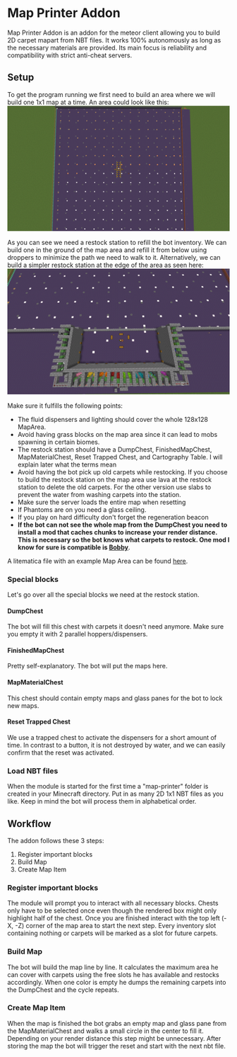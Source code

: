 
# Map Printer Addon

Map Printer Addon is an addon for the meteor client allowing you to build 2D carpet mapart from NBT files. It works 100% autonomously as long as the necessary materials are provided. Its main focus is reliability and compatibility with strict anti-cheat servers.
## Setup
To get the program running we first need to build an area where we will build one 1x1 map at a time. An area could look like this:
![Setup](Screenshots/MapArea.png)

As you can see we need a restock station to refill the bot inventory. We can build one in the ground of the map area and refill it from below using droppers to minimize the path we need to walk to it. Alternatively, we can build a simpler restock station at the edge of the area as seen here:
![Setup](Screenshots/RestockStation.png)

Make sure it fulfills the following points:
- The fluid dispensers and lighting should cover the whole 128x128 MapArea.
- Avoid having grass blocks on the map area since it can lead to mobs spawning in certain biomes.
- The restock station should have a DumpChest, FinishedMapChest, MapMaterialChest, Reset Trapped Chest, and Cartography Table. I will explain later what the terms mean
- Avoid having the bot pick up old carpets while restocking. If you choose to build the restock station on the map area use lava at the restock station to delete the old carpets. For the other version use slabs to prevent the water from washing carpets into the station.
- Make sure the server loads the entire map when resetting
- If Phantoms are on you need a glass ceiling.
- If you play on hard difficulty don't forget the regeneration beacon
- **If the bot can not see the whole map from the DumpChest you need to install a mod that caches chunks to increase your render distance. This is necessary so the bot knows what carpets to restock. One mod I know for sure is compatible is [Bobby](https://www.curseforge.com/minecraft/mc-mods/bobby)**.

A litematica file with an example Map Area can be found [here](/CarpetPrinterMapArea.litematic).

### Special blocks
Let's go over all the special blocks we need at the restock station.

#### DumpChest
The bot will fill this chest with carpets it doesn't need anymore. Make sure you empty it with 2 parallel hoppers/dispensers.

#### FinishedMapChest
Pretty self-explanatory. The bot will put the maps here.

#### MapMaterialChest
This chest should contain empty maps and glass panes for the bot to lock new maps.

#### Reset Trapped Chest
We use a trapped chest to activate the dispensers for a short amount of time. In contrast to a button, it is not destroyed by water, and we can easily confirm that the reset was activated.

### Load NBT files
When the module is started for the first time a "map-printer" folder is created in your Minecraft directory. Put in as many 2D 1x1 NBT files as you like. Keep in mind the bot will process them in alphabetical order.
## Workflow
The addon follows these 3 steps:

1. Register important blocks
2. Build Map
3. Create Map Item


### Register important blocks
The module will prompt you to interact with all necessary blocks. Chests only have to be selected once even though the rendered box might only highlight half of the chest. Once you are finished interact with the top left (-X, -Z) corner of the map area to start the next step. Every inventory slot containing nothing or carpets will be marked as a slot for future carpets.

### Build Map
The bot will build the map line by line. It calculates the maximum area he can cover with carpets using the free slots he has available and restocks accordingly. When one color is empty he dumps the remaining carpets into the DumpChest and the cycle repeats.

### Create Map Item
When the map is finished the bot grabs an empty map and glass pane from the MapMaterialChest and walks a small circle in the center to fill it. Depending on your render distance this step might be unnecessary. After storing the map the bot will trigger the reset and start with the next nbt file.
